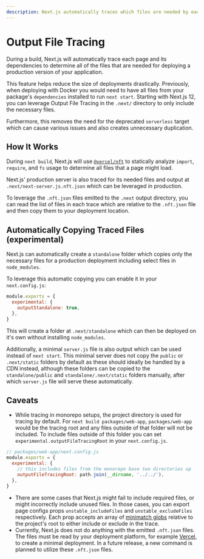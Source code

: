 ```yaml
---
description: Next.js automatically traces which files are needed by each page to allow for easy deployment of your application. Learn how it works here.
---
```


# Output File Tracing

During a build, Next.js will automatically trace each page and its dependencies to determine all of the files that are needed for deploying a production version of your application.

This feature helps reduce the size of deployments drastically. Previously, when deploying with Docker you would need to have all files from your package's `dependencies` installed to run `next start`. Starting with Next.js 12, you can leverage Output File Tracing in the `.next/` directory to only include the necessary files.

Furthermore, this removes the need for the deprecated `serverless` target which can cause various issues and also creates unnecessary duplication.

## How It Works

During `next build`, Next.js will use [`@vercel/nft`](https://github.com/vercel/nft) to statically analyze `import`, `require`, and `fs` usage to determine all files that a page might load.

Next.js' production server is also traced for its needed files and output at `.next/next-server.js.nft.json` which can be leveraged in production.

To leverage the `.nft.json` files emitted to the `.next` output directory, you can read the list of files in each trace which are relative to the `.nft.json` file and then copy them to your deployment location.

## Automatically Copying Traced Files (experimental)

Next.js can automatically create a `standalone` folder which copies only the necessary files for a production deployment including select files in `node_modules`.

To leverage this automatic copying you can enable it in your `next.config.js`:

```js
module.exports = {
  experimental: {
    outputStandalone: true,
  },
}
```

This will create a folder at `.next/standalone` which can then be deployed on it's own without installing `node_modules`.

Additionally, a minimal `server.js` file is also output which can be used instead of `next start`. This minimal server does not copy the `public` or `.next/static` folders by default as these should ideally be handled by a CDN instead, although these folders can be copied to the `standalone/public` and `standalone/.next/static` folders manually, after which `server.js` file will serve these automatically.

## Caveats

- While tracing in monorepo setups, the project directory is used for tracing by default. For `next build packages/web-app`, `packages/web-app` would be the tracing root and any files outside of that folder will not be included. To include files outside of this folder you can set `experimental.outputFileTracingRoot` in your `next.config.js`.

```js
// packages/web-app/next.config.js
module.exports = {
  experimental: {
    // this includes files from the monorepo base two directories up
    outputFileTracingRoot: path.join(__dirname, '../../'),
  },
}
```

- There are some cases that Next.js might fail to include required files, or might incorrectly include unused files. In those cases, you can export page configs props `unstable_includeFiles` and `unstable_excludeFiles` respectively. Each prop accepts an array of [minimatch globs](https://www.npmjs.com/package/minimatch) relative to the project's root to either include or exclude in the trace.
- Currently, Next.js does not do anything with the emitted `.nft.json` files. The files must be read by your deployment platform, for example [Vercel](https://vercel.com), to create a minimal deployment. In a future release, a new command is planned to utilize these `.nft.json` files.
